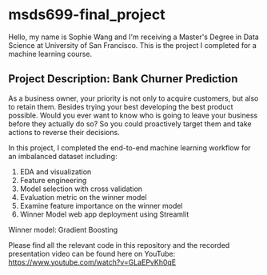# msds699-final_project


Hello, my name is Sophie Wang and I'm receiving a Master's Degree in Data Science at University of San Francisco. This is the project I completed for a machine learning course.

## Project Description: Bank Churner Prediction

As a business owner, your priority is not only to acquire customers, but also to retain them. Besides trying your best developing the best product possible. Would you ever want to know who is going to leave your business before they actually do so? So you could proactively target them and take actions to reverse their decisions.

In this project, I completed the end-to-end machine learning workflow for an imbalanced dataset including:

1) EDA and visualization
2) Feature engineering 
3) Model selection with cross validation 
4) Evaluation metric on the winner model
5) Examine feature importance on the winner model
6) Winner Model web app deployment using Streamlit

Winner model: Gradient Boosting

Please find all the relevant code in this repository and the recorded presentation video can be found here on YouTube: https://www.youtube.com/watch?v=GLaEPvKh0qE

